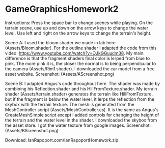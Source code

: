 # GameGraphicsHomework2

Instructions:
  Press the space bar to change scenes while playing.
  On the terrain scene, use up and down on the arrow keys to change the water level. Use left and right on the arrow keys to change 
  the terrain's height.
  
Scene A:
  I used the bloom shader we made in lab here (Assets/Bloom.shader).
  For the outline shader I adapted the code from this video: https://www.youtube.com/watch?v=OJkGGuudm38.
    My main difference is that the fragment shaders final color is lerped from blue to pink. The more pink it is, the closer the normal
    is to being perpendicular to the camera (Assets/Rim1.shader).
  I downloaded the car model from a free asset website.
  Screenshot: (Assets/AScreenshot.png)
    
Scene B:
  I adapted Angus's code throughout here.
  The shader was made by combining his Reflection.shader and his HillFromTexture.shader. My terrain shader (Assets/terrain.shader) 
  generates the terrain like HillFromTexture, but if the fragment is below the water level, it lerps the reflection from the skybox with
  the terrain texture. 
  The mesh is generated from the MeshController script (Assets/MeshController.cs). It is the same as Angus's CreateMeshSimple script
  except I added controls for changing the height of the terrain and the water level in the shader.
  I downloaded the skybox from the asset store. I got the water texture from google images.
  Screenshot: (Assets/BScreenshot.png)

Download: IanRapoport.com/IanRapoportHomework.zip
